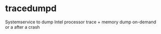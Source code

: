 # tracedumpd
Systemservice to dump Intel processor trace + memory dump on-demand or a after a crash
